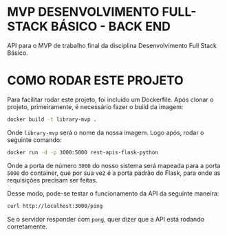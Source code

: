 # MVP DESENVOLVIMENTO FULL-STACK BÁSICO - BACK END

API para o MVP de trabalho final da disciplina Desenvolvimento Full Stack Básico.

# COMO RODAR ESTE PROJETO

Para facilitar rodar este projeto, foi incluído um Dockerfile. Após clonar o projeto, primeiramente, é necessário fazer o build da imagem:

```bash
docker build -t library-mvp .
```

Onde `library-mvp` será o nome da nossa imagem. Logo após, rodar o seguinte comando:

```bash
docker run -d -p 3000:5000 rest-apis-flask-python
```

Onde a porta de número `3000` do nosso sistema será mapeada para a porta `5000` do container, que por sua vez é a porta padrão do Flask, para onde as requisições precisam ser feitas.

Desse modo, pode-se testar o funcionamento da API da seguinte maneira:

```bash
curl http://localhost:3000/ping
```

Se o servidor responder com `pong`, quer dizer que a API está rodando corretamente.
